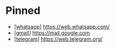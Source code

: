 # Pinned
- [[whatsapp]] https://web.whatsapp.com/
- [[gmail]] https://mail.google.com
- [[telegram]] https://web.telegram.org/

[//begin]: # "Autogenerated link references for markdown compatibility"
[whatsapp]: whatsapp "Whatsapp"
[gmail]: gmail "Gmail"
[telegram]: telegram "Telegram"
[//end]: # "Autogenerated link references"
